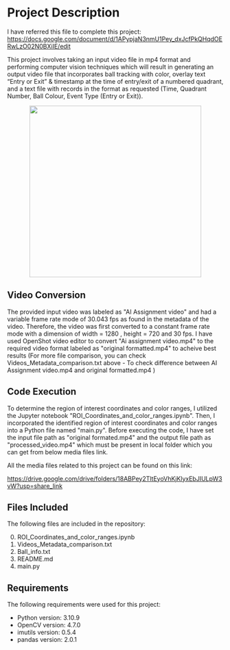 # Project Description

I have referred this file to complete this project: https://docs.google.com/document/d/1APypjaN3nmU1Pey_dxJcfPkQHqdOERwLzO02N0BXiIE/edit

This project involves taking an input video file in mp4 format and performing computer vision techniques which will result in generating an output video file that incorporates ball tracking with color, overlay text “Entry or Exit” & timestamp at the time of entry/exit of a numbered quadrant, and a text file with records in the format as requested (Time, Quadrant Number, Ball Colour, Event Type (Entry or Exit)).

<div align="center">
<img src="https://i.imgur.com/oCZ9bxN.png" width="400">
</div>

## Video Conversion

The provided input video was labeled as "AI Assignment video" and had a variable frame rate mode of 30.043 fps as found in the metadata of the video. Therefore, the video was first converted to a constant frame rate mode with a dimension of width = 1280 , height = 720 and 30 fps. I have used OpenShot video editor to convert "Ai assignment video.mp4" to the required video format labeled as "original formatted.mp4" to acheive best results (For more file comparison, you can check Videos_Metadata_comparison.txt above - To check difference between AI Assignment video.mp4 and original formatted.mp4 )

## Code Execution

To determine the region of interest coordinates and color ranges, I utilized the Jupyter notebook "ROI_Coordinates_and_color_ranges.ipynb". Then, I incorporated the identified region of interest coordinates and color ranges into a Python file named "main.py". Before executing the code, I have set the input file path as "original formated.mp4" and the output file path as "processed_video.mp4" which must be present in local folder which you can get from below media files link.

All the media files related to this project can be found on this link:

https://drive.google.com/drive/folders/18ABPey2TltEyoVhKjKlyxEbJIULpW3vW?usp=share_link

## Files Included

The following files are included in the repository:

0. ROI_Coordinates_and_color_ranges.ipynb
1. Videos_Metadata_comparison.txt
2. Ball_info.txt
3. README.md
4. main.py

## Requirements

The following requirements were used for this project:

- Python version: 3.10.9 
- OpenCV version: 4.7.0
- imutils version: 0.5.4
- pandas version: 2.0.1
